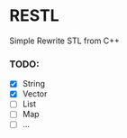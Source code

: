 # RESTL
Simple Rewrite STL from C++

### TODO:
- [x] String
- [x] Vector
- [ ] List
- [ ] Map
- [ ] ...
